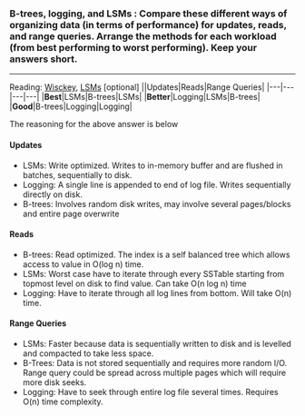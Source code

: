 ### B-trees, logging, and LSMs : Compare these different ways of organizing data (in terms of performance) for updates, reads, and range queries. Arrange the methods for each workload (from best performing to worst performing). Keep your answers short.
---
Reading: [Wisckey](https://www.usenix.org/system/files/conference/fast16/fast16-papers-lu.pdf), [LSMs](https://www.cs.umb.edu/~poneil/lsmtree.pdf) [optional]
||Updates|Reads|Range Queries|
|---|---|---|---|
|**Best**|LSMs|B-trees|LSMs|
|**Better**|Logging|LSMs|B-trees|
|**Good**|B-trees|Logging|Logging|

The reasoning for the above answer is below

#### Updates
- LSMs: Write optimized. Writes to in-memory buffer and are flushed in batches, sequentially to disk.
- Logging: A single line is appended to end of log file. Writes sequentially directly on disk.
- B-trees: Involves random disk writes, may involve several pages/blocks and entire page overwrite

#### Reads
- B-trees: Read optimized. The index is a self balanced tree which allows access to value in O(log n) time.
- LSMs: Worst case have to iterate through every SSTable starting from topmost level on disk to find value. Can take O(n log n) time
- Logging: Have to iterate through all log lines from bottom. Will take O(n) time.

#### Range Queries
- LSMs: Faster because data is sequentially written to disk and is levelled and compacted to take less space.
- B-Trees: Data is not stored sequentially and requires more random I/O. Range query could be spread across multiple pages which will require more disk seeks.
- Logging: Have to seek through entire log file several times. Requires O(n) time complexity.

